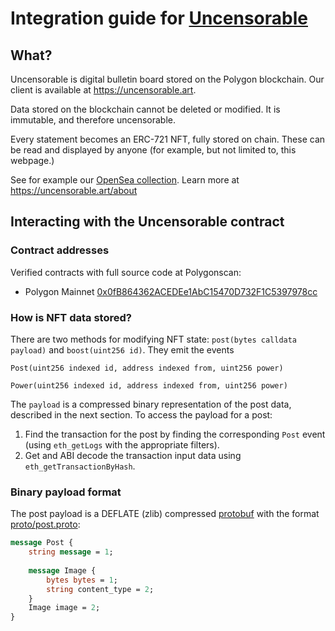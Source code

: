 # Integration guide for [Uncensorable](https://uncensorable.art)

## What?

Uncensorable is digital bulletin board stored on the Polygon blockchain. Our client is available at https://uncensorable.art.

Data stored on the blockchain cannot be deleted or modified. It is immutable, and therefore uncensorable.

Every statement becomes an ERC-721 NFT, fully stored on chain. These can be read and displayed by anyone (for example, but not limited to, this webpage.)

See for example our [OpenSea collection](https://opensea.io/collection/uncensorable). Learn more at https://uncensorable.art/about

## Interacting with the Uncensorable contract

### Contract addresses

Verified contracts with full source code at Polygonscan:

- Polygon Mainnet [0x0fB864362ACEDEe1AbC15470D732F1C5397978cc](https://polygonscan.com/address/0x0fB864362ACEDEe1AbC15470D732F1C5397978cc)

### How is NFT data stored?

There are two methods for modifying NFT state: `post(bytes calldata payload)` and `boost(uint256 id)`. They emit the events 

```
Post(uint256 indexed id, address indexed from, uint256 power)

Power(uint256 indexed id, address indexed from, uint256 power)
```

The `payload` is a compressed binary representation of the post data, described in the next section. To access the payload for a post:

1. Find the transaction for the post by finding the corresponding `Post` event (using `eth_getLogs` with the appropriate filters).
2. Get and ABI decode the transaction input data using `eth_getTransactionByHash`.

### Binary payload format

The post payload is a DEFLATE (zlib) compressed [protobuf](https://developers.google.com/protocol-buffers) with the format [proto/post.proto](proto/post.proto):

```protobuf
message Post {
    string message = 1;
    
    message Image {
        bytes bytes = 1;
        string content_type = 2;
    }
    Image image = 2;
}
```
